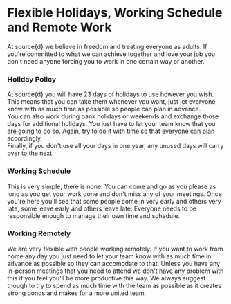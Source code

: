 # Flexible Holidays, Working Schedule and Remote Work
At source{d} we believe in freedom and treating everyone as adults. If you're committed to what we can achieve together and love your job you don't need anyone forcing you to work in one certain way or another.<br>
### Holiday Policy
At source{d} you will have 23 days of holidays to use however you wish. This means that you can take them whenever you want, just let everyone know with as much time as possible so people can plan in advance.<br>
You can also work during bank holidays or weekends and exchange those days for additional holidays. You just have to let your team know that you are going to do so. Again, try to do it with time so that everyone can plan accordingly.<br>
Finally, if you don't use all your days in one year, any unused days will carry over to the next.<br>
### Working Schedule
This is very simple, there is none. You can come and go as you please as long as you get your work done and don't miss any of your meetings. Once you're here you'll see that some people come in very early and others very late, some leave early and others leave late. Everyone needs to be responsible enough to manage their own time and schedule.<br>
### Working Remotely
We are very flexible with people working remotely. If you want to work from home any day you just need to let your team know with as much time in advance as possible so they can accomodate to that. Unless you have any in-person meetings that you need to attend we don't have any problem with this if you feel you'll be more productive this way. We always suggest though to try to spend as much time with the team as possible as it creates strong bonds and makes for a more united team.
